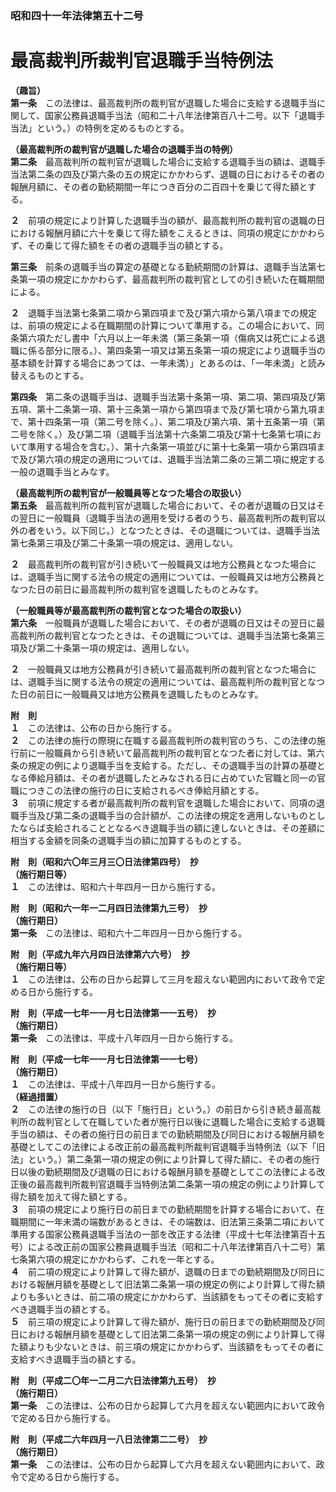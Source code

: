 ### 昭和四十一年法律第五十二号  
# 最高裁判所裁判官退職手当特例法  
  
**（趣旨）**  
**第一条**　この法律は、最高裁判所の裁判官が退職した場合に支給する退職手当に関して、国家公務員退職手当法（昭和二十八年法律第百八十二号。以下「退職手当法」という。）の特例を定めるものとする。  
  
**（最高裁判所の裁判官が退職した場合の退職手当の特例）**  
**第二条**　最高裁判所の裁判官が退職した場合に支給する退職手当の額は、退職手当法第二条の四及び第六条の五の規定にかかわらず、退職の日におけるその者の報酬月額に、その者の勤続期間一年につき百分の二百四十を乗じて得た額とする。  
  
**２**　前項の規定により計算した退職手当の額が、最高裁判所の裁判官の退職の日における報酬月額に六十を乗じて得た額をこえるときは、同項の規定にかかわらず、その乗じて得た額をその者の退職手当の額とする。  
  
**第三条**　前条の退職手当の算定の基礎となる勤続期間の計算は、退職手当法第七条第一項の規定にかかわらず、最高裁判所の裁判官としての引き続いた在職期間による。  
  
**２**　退職手当法第七条第二項から第四項まで及び第六項から第八項までの規定は、前項の規定による在職期間の計算について準用する。この場合において、同条第六項ただし書中「六月以上一年未満（第三条第一項（傷病又は死亡による退職に係る部分に限る。）、第四条第一項又は第五条第一項の規定により退職手当の基本額を計算する場合にあつては、一年未満）」とあるのは、「一年未満」と読み替えるものとする。  
  
**第四条**　第二条の退職手当は、退職手当法第十条第一項、第二項、第四項及び第五項、第十二条第一項、第十三条第一項から第四項まで及び第七項から第九項まで、第十四条第一項（第二号を除く。）、第二項及び第六項、第十五条第一項（第二号を除く。）及び第二項（退職手当法第十六条第二項及び第十七条第七項において準用する場合を含む。）、第十六条第一項並びに第十七条第一項から第四項まで及び第六項の規定の適用については、退職手当法第二条の三第二項に規定する一般の退職手当とみなす。  
  
**（最高裁判所の裁判官が一般職員等となつた場合の取扱い）**  
**第五条**　最高裁判所の裁判官が退職した場合において、その者が退職の日又はその翌日に一般職員（退職手当法の適用を受ける者のうち、最高裁判所の裁判官以外の者をいう。以下同じ。）となつたときは、その退職については、退職手当法第七条第三項及び第二十条第一項の規定は、適用しない。  
  
**２**　最高裁判所の裁判官が引き続いて一般職員又は地方公務員となつた場合には、退職手当に関する法令の規定の適用については、一般職員又は地方公務員となつた日の前日に最高裁判所の裁判官を退職したものとみなす。  
  
**（一般職員等が最高裁判所の裁判官となつた場合の取扱い）**  
**第六条**　一般職員が退職した場合において、その者が退職の日又はその翌日に最高裁判所の裁判官となつたときは、その退職については、退職手当法第七条第三項及び第二十条第一項の規定は、適用しない。  
  
**２**　一般職員又は地方公務員が引き続いて最高裁判所の裁判官となつた場合には、退職手当に関する法令の規定の適用については、最高裁判所の裁判官となつた日の前日に一般職員又は地方公務員を退職したものとみなす。  
  
**附　則**  
**１**　この法律は、公布の日から施行する。  
**２**　この法律の施行の際現に在職する最高裁判所の裁判官のうち、この法律の施行前に一般職員から引き続いて最高裁判所の裁判官となつた者に対しては、第六条の規定の例により退職手当を支給する。ただし、その退職手当の計算の基礎となる俸給月額は、その者が退職したとみなされる日に占めていた官職と同一の官職につきこの法律の施行の日に支給されるべき俸給月額とする。  
**３**　前項に規定する者が最高裁判所の裁判官を退職した場合において、同項の退職手当及び第二条の退職手当の合計額が、この法律の規定を適用しないものとしたならば支給されることとなるべき退職手当の額に達しないときは、その差額に相当する金額を同条の退職手当の額に加算するものとする。  
  
**附　則（昭和六〇年三月三〇日法律第四号）　抄**  
**（施行期日等）**  
**１**　この法律は、昭和六十年四月一日から施行する。  
  
**附　則（昭和六一年一二月四日法律第九三号）　抄**  
**（施行期日）**  
**第一条**　この法律は、昭和六十二年四月一日から施行する。  
  
**附　則（平成九年六月四日法律第六六号）　抄**  
**（施行期日等）**  
**１**　この法律は、公布の日から起算して三月を超えない範囲内において政令で定める日から施行する。  
  
**附　則（平成一七年一一月七日法律第一一五号）　抄**  
**（施行期日）**  
**第一条**　この法律は、平成十八年四月一日から施行する。  
  
**附　則（平成一七年一一月七日法律第一一七号）**  
**（施行期日）**  
**１**　この法律は、平成十八年四月一日から施行する。  
**（経過措置）**  
**２**　この法律の施行の日（以下「施行日」という。）の前日から引き続き最高裁判所の裁判官として在職していた者が施行日以後に退職した場合に支給する退職手当の額は、その者の施行日の前日までの勤続期間及び同日における報酬月額を基礎としてこの法律による改正前の最高裁判所裁判官退職手当特例法（以下「旧法」という。）第二条第一項の規定の例により計算して得た額に、その者の施行日以後の勤続期間及び退職の日における報酬月額を基礎としてこの法律による改正後の最高裁判所裁判官退職手当特例法第二条第一項の規定の例により計算して得た額を加えて得た額とする。  
**３**　前項の規定により施行日の前日までの勤続期間を計算する場合において、在職期間に一年未満の端数があるときは、その端数は、旧法第三条第二項において準用する国家公務員退職手当法の一部を改正する法律（平成十七年法律第百十五号）による改正前の国家公務員退職手当法（昭和二十八年法律第百八十二号）第七条第六項の規定にかかわらず、これを一年とする。  
**４**　前二項の規定により計算して得た額が、退職の日までの勤続期間及び同日における報酬月額を基礎として旧法第二条第一項の規定の例により計算して得た額よりも多いときは、前二項の規定にかかわらず、当該額をもってその者に支給すべき退職手当の額とする。  
**５**　前三項の規定により計算して得た額が、施行日の前日までの勤続期間及び同日における報酬月額を基礎として旧法第二条第一項の規定の例により計算して得た額よりも少ないときは、前三項の規定にかかわらず、当該額をもってその者に支給すべき退職手当の額とする。  
  
**附　則（平成二〇年一二月二六日法律第九五号）　抄**  
**（施行期日）**  
**第一条**　この法律は、公布の日から起算して六月を超えない範囲内において政令で定める日から施行する。  
  
**附　則（平成二六年四月一八日法律第二二号）　抄**  
**（施行期日）**  
**第一条**　この法律は、公布の日から起算して六月を超えない範囲内において、政令で定める日から施行する。  
  

